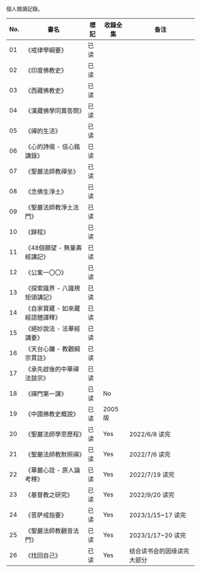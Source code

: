 個人閱讀記錄。

| No. | 書名 | 標記 | 收錄全集 | 备注 | 
| --- | --- | --- | --- | --- |
| 01 | 《戒律學綱要》|已读 | 
| 02 | 《印度佛教史》| 已读 | 
| 03 | 《西藏佛教史》| 已读 | 
| 04 | 《漢藏佛學同異答問》|已读 | 
| 05 | 《禪的生活》|已读 | 
| 06 | 《心的詩偈 - 信心銘講錄》|已读 | 
| 07 | 《聖嚴法師教禪坐》|已读 | 
| 08 | 《念佛生淨土》|已读 | 
| 09 | 《聖嚴法師教淨土法門》|已读 | 
| 10 | 《歸程》|已读 | 
| 11 | 《48個願望 - 無量壽經講記》|已读 | 
| 12 | 《公案一〇〇》|已读 | 
| 13 | 《探索識界 - 八識規矩頌講記》|已读 | 
| 14 | 《自家寶藏 - 如來藏經語體譯釋》|已读 | 
| 15 | 《絕妙說法 - 法華經講要》|已读 | 
| 16 | 《天台心鑰 - 教觀綱宗貫註》|已读 | 
| 17 | 《承先啟後的中華禪法鼓宗》|已读 | 
| 18 | 《禪門第一課》| 已读 | No |
| 19 | 《中國佛教史概說》| 已读 | 2005版 | 
| 20 | 《聖嚴法師學思歷程》| 已读 | Yes | 2022/6/8 读完
| 21 | 《聖嚴法師教默照禪》| 已读 | Yes | 2022/7/6 读完
| 22 | 《華嚴心詮 - 原人論考釋》| 已读 | Yes | 2022/7/19 读完
| 23 | 《基督教之研究》| 已读 | Yes | 2022/9/20 读完
| 24 | 《菩萨戒指要》| 已读 | Yes | 2023/1/15~17 读完
| 25 | 《聖嚴法師教觀音法門》| 已读 | Yes | 2023/1/17~20 读完
| 26 | 《找回自己》| 已读 | Yes | 结合读书会的因缘读完大部分
